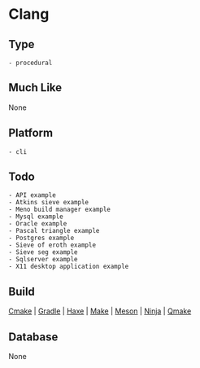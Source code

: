 # Clang

## Type
	- procedural
## Much Like
None
## Platform
	- cli
## Todo
	- API example
	- Atkins sieve example
	- Meno build manager example
	- Mysql example
	- Oracle example
	- Pascal triangle example
	- Postgres example
	- Sieve of eroth example
	- Sieve seg example
	- Sqlserver example
	- X11 desktop application example
## Build
[Cmake](https://github.com/bearddan2000?tab=repositories&q=clang+cmake&type=&language=&sort=) | [Gradle](https://github.com/bearddan2000?tab=repositories&q=clang+gradle&type=&language=&sort=) | [Haxe](https://github.com/bearddan2000?tab=repositories&q=clang+haxe&type=&language=&sort=) | [Make](https://github.com/bearddan2000?tab=repositories&q=clang+make&type=&language=&sort=) | [Meson](https://github.com/bearddan2000?tab=repositories&q=clang+meson&type=&language=&sort=) | [Ninja](https://github.com/bearddan2000?tab=repositories&q=clang+ninja&type=&language=&sort=) | [Qmake](https://github.com/bearddan2000?tab=repositories&q=clang+qmake&type=&language=&sort=)
## Database
None